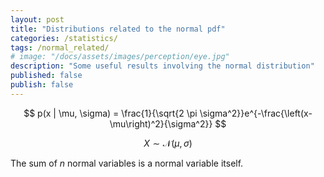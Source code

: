 ```yaml
---
layout: post
title: "Distributions related to the normal pdf"
categories: /statistics/
tags: /normal_related/
# image: "/docs/assets/images/perception/eye.jpg"
description: "Some useful results involving the normal distribution"
published: false
publish: false
---
```


$$
p(x | \mu, \sigma) = \frac{1}{\sqrt{2   \pi  \sigma^2}}e^{-\frac{\left(x-\mu\right)^2}{\sigma^2}}
$$

$$
X \sim \mathcal{N}(\mu, \sigma)
$$


The sum of $n$ normal variables is a normal variable itself.

